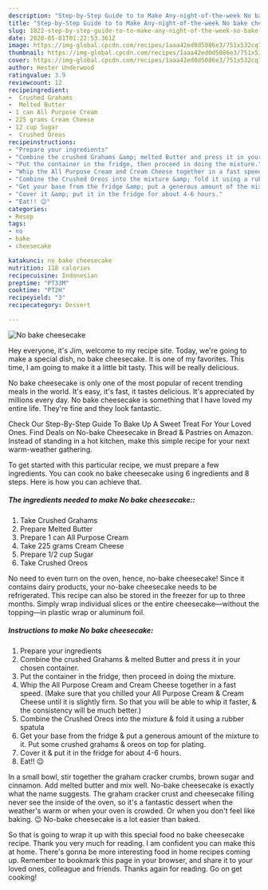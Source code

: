```yaml
---
description: "Step-by-Step Guide to to Make Any-night-of-the-week No bake cheesecake"
title: "Step-by-Step Guide to to Make Any-night-of-the-week No bake cheesecake"
slug: 1022-step-by-step-guide-to-to-make-any-night-of-the-week-no-bake-cheesecake
date: 2020-05-01T01:22:53.361Z
image: https://img-global.cpcdn.com/recipes/1aaa42ed0d5086e3/751x532cq70/no-bake-cheesecake-recipe-main-photo.jpg
thumbnail: https://img-global.cpcdn.com/recipes/1aaa42ed0d5086e3/751x532cq70/no-bake-cheesecake-recipe-main-photo.jpg
cover: https://img-global.cpcdn.com/recipes/1aaa42ed0d5086e3/751x532cq70/no-bake-cheesecake-recipe-main-photo.jpg
author: Hester Underwood
ratingvalue: 3.9
reviewcount: 12
recipeingredient:
-  Crushed Grahams
-  Melted Butter
- 1 can All Purpose Cream
- 225 grams Cream Cheese
- 12 cup Sugar
-  Crushed Oreos
recipeinstructions:
- "Prepare your ingredients"
- "Combine the crushed Grahams &amp; melted Butter and press it in your chosen container."
- "Put the container in the fridge, then proceed in doing the mixture."
- "Whip the All Purpose Cream and Cream Cheese together in a fast speed. (Make sure that you chilled your All Purpose Cream &amp; Cream Cheese until it is slightly firm. So that you will be able to whip it faster, &amp; the consistency will be much better.)"
- "Combine the Crushed Oreos into the mixture &amp; fold it using a rubber spatula"
- "Get your base from the fridge &amp; put a generous amount of the mixture to it. Put some crushed grahams &amp; oreos on top for plating."
- "Cover it &amp; put it in the fridge for about 4-6 hours."
- "Eat!! 😉"
categories:
- Resep
tags:
- no
- bake
- cheesecake

katakunci: no bake cheesecake
nutrition: 118 calories
recipecuisine: Indonesian
preptime: "PT33M"
cooktime: "PT2H"
recipeyield: "3"
recipecategory: Dessert

---
```



![No bake cheesecake](https://img-global.cpcdn.com/recipes/1aaa42ed0d5086e3/751x532cq70/no-bake-cheesecake-recipe-main-photo.jpg)

Hey everyone, it's Jim, welcome to my recipe site. Today, we're going to make a special dish, no bake cheesecake. It is one of my favorites. This time, I am going to make it a little bit tasty. This will be really delicious.

No bake cheesecake is only one of the most popular of recent trending meals in the world. It's easy, it's fast, it tastes delicious. It's appreciated by millions every day. No bake cheesecake is something that I have loved my entire life. They're fine and they look fantastic.

Check Our Step-By-Step Guide To Bake Up A Sweet Treat For Your Loved Ones. Find Deals on No-bake Cheesecake in Bread &amp; Pastries on Amazon. Instead of standing in a hot kitchen, make this simple recipe for your next warm-weather gathering.


To get started with this particular recipe, we must prepare a few ingredients. You can cook no bake cheesecake using 6 ingredients and 8 steps. Here is how you can achieve that.

##### The ingredients needed to make No bake cheesecake::

1. Take  Crushed Grahams
1. Prepare  Melted Butter
1. Prepare 1 can All Purpose Cream
1. Take 225 grams Cream Cheese
1. Prepare 1/2 cup Sugar
1. Take  Crushed Oreos


No need to even turn on the oven, hence, no-bake cheesecake! Since it contains dairy products, your no-bake cheesecake needs to be refrigerated. This recipe can also be stored in the freezer for up to three months. Simply wrap individual slices or the entire cheesecake—without the topping—in plastic wrap or aluminum foil. 

##### Instructions to make No bake cheesecake:

1. Prepare your ingredients
1. Combine the crushed Grahams &amp; melted Butter and press it in your chosen container.
1. Put the container in the fridge, then proceed in doing the mixture.
1. Whip the All Purpose Cream and Cream Cheese together in a fast speed. (Make sure that you chilled your All Purpose Cream &amp; Cream Cheese until it is slightly firm. So that you will be able to whip it faster, &amp; the consistency will be much better.)
1. Combine the Crushed Oreos into the mixture &amp; fold it using a rubber spatula
1. Get your base from the fridge &amp; put a generous amount of the mixture to it. Put some crushed grahams &amp; oreos on top for plating.
1. Cover it &amp; put it in the fridge for about 4-6 hours.
1. Eat!! 😉


In a small bowl, stir together the graham cracker crumbs, brown sugar and cinnamon. Add melted butter and mix well. No-bake cheesecake is exactly what the name suggests. The graham cracker crust and cheesecake filling never see the inside of the oven, so it&#39;s a fantastic dessert when the weather&#39;s warm or when your oven is crowded. Or when you don&#39;t feel like baking. 😉 No-bake cheesecake is a lot easier than baked. 

So that is going to wrap it up with this special food no bake cheesecake recipe. Thank you very much for reading. I am confident you can make this at home. There's gonna be more interesting food in home recipes coming up. Remember to bookmark this page in your browser, and share it to your loved ones, colleague and friends. Thanks again for reading. Go on get cooking!
